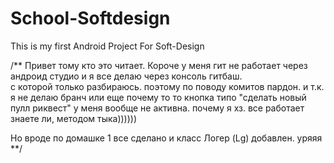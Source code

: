 # School-Softdesign
This is my first Android Project For Soft-Design

/** Привет тому кто это читает.  Короче у меня гит не работает через андроид студио и я все делаю через консоль гитбаш.   
с которой только разбираюсь.   поэтому по поводу комитов пардон.    и т.к. я не делаю бранч или еще почему то то кнопка типо 
"сделать новый пулл риквест" у меня вообще не активна. почему я хз.    все работает знаете ли, методом тыка))))))

Но вроде по домашке 1 все сделано и класс Логер (Lg) добавлен. уряяя  **/
